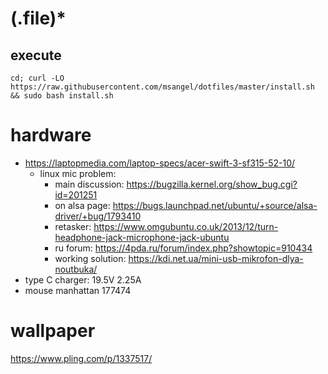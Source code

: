 # (\.file)*

## execute

`cd; curl -LO https://raw.githubusercontent.com/msangel/dotfiles/master/install.sh && sudo bash install.sh`


# hardware
* https://laptopmedia.com/laptop-specs/acer-swift-3-sf315-52-10/
  * linux mic problem:
    * main discussion: https://bugzilla.kernel.org/show_bug.cgi?id=201251
    * on alsa page: https://bugs.launchpad.net/ubuntu/+source/alsa-driver/+bug/1793410
    * retasker: https://www.omgubuntu.co.uk/2013/12/turn-headphone-jack-microphone-jack-ubuntu
    * ru forum: https://4pda.ru/forum/index.php?showtopic=910434
    * working solution: https://kdi.net.ua/mini-usb-mikrofon-dlya-noutbuka/
* type C charger: 19.5V 2.25A
* mouse manhattan 177474

# wallpaper
https://www.pling.com/p/1337517/
